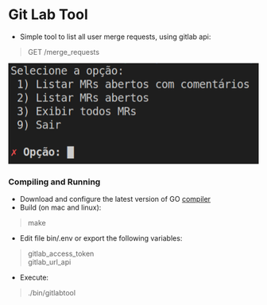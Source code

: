 # Git Lab Tool

- Simple tool to list all user merge requests, using gitlab api:
> GET /merge_requests

![menu](.images/gitlabtool.png)


### Compiling and Running
- Download and configure the latest version of GO [compiler](https://golang.org/dl/)
- Build (on mac and linux):   
> make    
- Edit file bin/.env or export the following variables: 
> gitlab_access_token   
> gitlab_url_api   
- Execute: 
> ./bin/gitlabtool   
